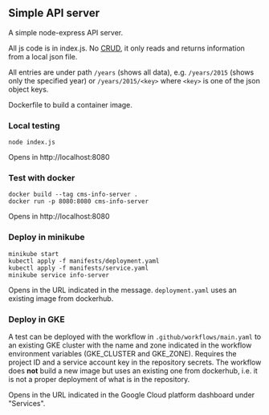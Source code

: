 ## Simple API server 

A simple node-express API server. 

All js code is in index.js. No [CRUD](https://en.wikipedia.org/wiki/Create,_read,_update_and_delete), it only reads and returns information from a local json file.

All entries are under path `/years` (shows all data), e.g. `/years/2015` (shows only the specified year) or `/years/2015/<key>` where `<key>` is one of the json object keys.

Dockerfile to build a container image.

### Local testing


```
node index.js
``` 

Opens in http://localhost:8080

### Test with docker


```
docker build --tag cms-info-server .
docker run -p 8080:8080 cms-info-server
```

Opens in http://localhost:8080

### Deploy in minikube


```
minikube start
kubectl apply -f manifests/deployment.yaml
kubectl apply -f manifests/service.yaml
minikube service info-server
```

Opens in the URL indicated in the message. `deployment.yaml` uses an existing image from dockerhub.

### Deploy in GKE

A test can be deployed with the workflow in `.github/workflows/main.yaml` to an existing GKE cluster with the name and zone indicated in the workflow environment variables (GKE_CLUSTER and GKE_ZONE). Requires the project ID and a service account key in the repository secrets. The workflow does **not** build a new image but uses an existing one from dockerhub, i.e. it is not a proper deployment of what is in the repository.

Opens in the URL indicated in the Google Cloud platform dashboard under "Services".

